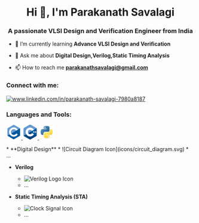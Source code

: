 <h1 align="center">Hi 👋, I'm Parakanath Savalagi</h1>
<h3 align="center">A passionate VLSI Design and Verification Engineer from India</h3>

- 🌱 I’m currently learning **Advance VLSI Design and Verification**

- 💬 Ask me about **Digital Design,Verilog,Static Timing Analysis**

- 📫 How to reach me **parakanathsavalagi@gmail.com**

<h3 align="left">Connect with me:</h3>
<p align="left">
<a href="https://linkedin.com/in/www.linkedin.com/in/parakanath-savalagi-7980a8187" target="blank"><img align="center" src="https://raw.githubusercontent.com/rahuldkjain/github-profile-readme-generator/master/src/images/icons/Social/linked-in-alt.svg" alt="www.linkedin.com/in/parakanath-savalagi-7980a8187" height="30" width="40" /></a>
</p>

<h3 align="left">Languages and Tools:</h3>
<p align="left"> <a href="https://www.cprogramming.com/" target="_blank" rel="noreferrer"> <img src="https://raw.githubusercontent.com/devicons/devicon/master/icons/c/c-original.svg" alt="c" width="40" height="40"/> </a> <a href="https://www.w3schools.com/cpp/" target="_blank" rel="noreferrer"> <img src="https://raw.githubusercontent.com/devicons/devicon/master/icons/cplusplus/cplusplus-original.svg" alt="cplusplus" width="40" height="40"/> </a> <a href="https://www.python.org" target="_blank" rel="noreferrer"> <img src="https://raw.githubusercontent.com/devicons/devicon/master/icons/python/python-original.svg" alt="python" width="40" height="40"/> </a> </p>
* **Digital Design** 
    * ![Circuit Diagram Icon](icons/circuit_diagram.svg) 
    * ... 

* **Verilog** 
    * ![Verilog Logo Icon](icons/verilog_logo.png) 
    * ...

* **Static Timing Analysis (STA)** 
    * ![Clock Signal Icon](icons/clock_signal.svg) 
    * ...
